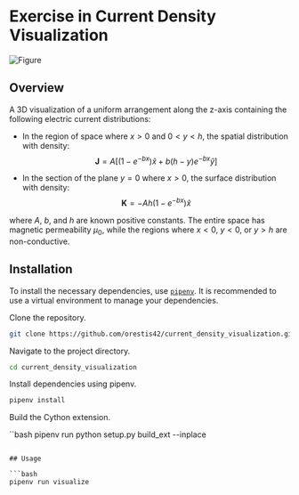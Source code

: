 # Exercise in Current Density Visualization

![Figure](https://github.com/orestis42/current_density_visualization/assets/37120208/91d1c49d-150e-4c8e-b4c6-6962375fb49f)

## Overview
A 3D visualization of a uniform arrangement along the z-axis containing the following electric current distributions:

- In the region of space where $x > 0$ and $0 < y < h$, the spatial distribution with density:
  $$\mathbf{J} = A \left[ \left( 1 - e^{-bx} \right) \hat{x} + b(h - y)e^{-bx} \hat{y} \right]$$

- In the section of the plane $y = 0$ where $x > 0$, the surface distribution with density:
  $$\mathbf{K} = -Ah \left( 1 - e^{-bx} \right) \hat{x}$$

where $A$, $b$, and $h$ are known positive constants. The entire space has magnetic permeability $\mu_0$, while the regions where $x < 0$, $y < 0$, or $y > h$ are non-conductive.

## Installation

To install the necessary dependencies, use [`pipenv`](https://github.com/pypa/pipenv?tab=readme-ov-file#installation). It is recommended to use a virtual environment to manage your dependencies.

Clone the repository.

```bash
git clone https://github.com/orestis42/current_density_visualization.git
```

Navigate to the project directory.
```bash
cd current_density_visualization
```

Install dependencies using pipenv.

```bash
pipenv install
```

Build the Cython extension.

``bash
pipenv run python setup.py build_ext --inplace
```

## Usage

```bash
pipenv run visualize
```
